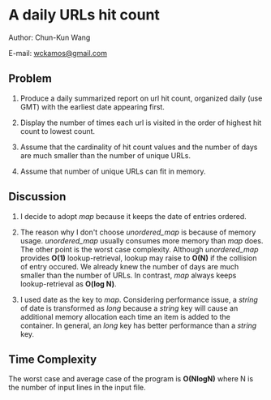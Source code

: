 # A daily URLs hit count

Author: Chun-Kun Wang

E-mail: wckamos@gmail.com

## Problem

1. Produce a daily summarized report on url hit count, organized daily (use GMT) with the earliest date appearing first.

2. Display the number of times each url is visited in the order of highest hit count to lowest count.

3. Assume that the cardinality of hit count values and the number of days are much smaller than the number of unique URLs.

4. Assume that number of unique URLs can fit in memory.

## Discussion

1. I decide to adopt *map* because it keeps the date of entries ordered. 

2. The reason why I don't choose *unordered_map* is because of memory usage. *unordered_map* usually consumes more memory than *map* does. The other point is the worst case complexity. Although *unordered_map* provides **O(1)** lookup-retrieval, lookup may raise to **O(N)** if the collision of entry occured. We already knew the number of days are much smaller than the number of URLs. In contrast, *map* always keeps lookup-retrieval as **O(log N)**.

3. I used date as the key to *map*. Considering performance issue, a *string* of date is transformed as *long* because a *string* key will cause an additional memory allocation each time an item is added to the container. In general, an *long* key has better performance than a *string* key.

## Time Complexity

The worst case and average case of the program is **O(NlogN)** where N is the number of input lines in the input file.

